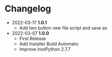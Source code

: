 # Changelog
- 2022-03-17 **1.0.1**
  - Add two button new file script and save as
- 2022-03-07 **1.0.0**
  - First Release
  - Add Installer Build Automatic 
  - Improve IronPython 2.7.7
  